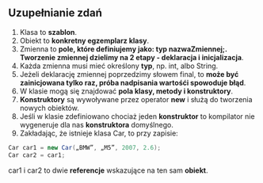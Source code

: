## Uzupełnianie zdań

1. Klasa to **szablon**.
1. Obiekt to **konkretny egzemplarz klasy**.
1. Zmienna to **pole, które definiujemy jako: typ nazwaZmiennej;. Tworzenie zmiennej dzielimy na 2 etapy - deklaracja i inicjalizacja**. 
1. Każda zmienna musi mieć określony **typ**, np. int, albo String.
1. Jeżeli deklarację zmiennej poprzedzimy słowem final, to **może być zainicjowana tylko raz, próba nadpisania wartośći spowoduje błąd**.
1. W klasie mogą się znajdować **pola klasy, metody i konstruktory**.
1. **Konstruktory** są wywoływane przez operator **new** i służą do tworzenia nowych obiektów.
1. Jeśli w klasie zdefiniowano chociaż jeden **konstruktor** to kompilator nie wygeneruje dla nas **konstruktora** domyślnego.
1. Zakładając, że istnieje klasa Car, to przy zapisie:
````java
Car car1 = new Car(„BMW”, „M5”, 2007, 2.6);  
Car car2 = car1;​
````
car1 i car2 to dwie **referencje** wskazujące na ten sam **obiekt**.
